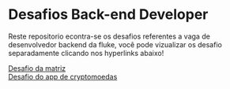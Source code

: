 # Desafios Back-end Developer

Reste repositorio econtra-se os desafios referentes a vaga de desenvolvedor backend da fluke, você pode vizualizar os desafio separadamente clicando nos hyperlinks abaixo!

<a href="https://github.com/filipebsmaia/fluke/tree/master/matriz">Desafio da matriz</a>
<br/>
<a href="https://github.com/filipebsmaia/fluke/tree/master/criptomoeda">Desafio do app de cryptomoedas</a>
